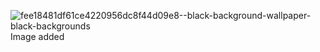 ![fee18481df61ce4220956dc8f44d09e8--black-background-wallpaper-black-backgrounds](https://user-images.githubusercontent.com/86226844/123440025-f76dcb80-d5ef-11eb-8f1c-41a1d8477c10.jpg)
Image added
